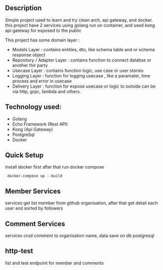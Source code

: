 ## Description
Simple project used to learn and try clean arch, api gateway, and docker. this project have 2 services using golang run on container, and used kong api gateway for exposed to the public

This project has some domain layer :
 * Models Layer  : contains entities, dto, like schema table and or schema response object
 * Repository / Adapter Layer  : contains function to connect databse or another thir party
 * Usecase Layer  : contains function logic, use case or user stories
 * Logging Layer  : function for logging usecase , like a paramater, time process and error in usecase
 * Delivery Layer : function for expose usecase or logic to outside can be via http, grpc, lambda and others.


## Technology used:
- Golang
- Echo Framework (Rest API)
- Kong (Api Gateway)
- PostgreSql
- Docker


## Quick Setup
install docker first after that run docker compose
```
 docker-compose up --build
```

## Member Services
services get list member from github organisation, after that get detail each user and sorted by followers

## Comment Services
services crud comment to organisation name, data save on db postgresql 

## __http-test__
list and test endpoint for member and comments
